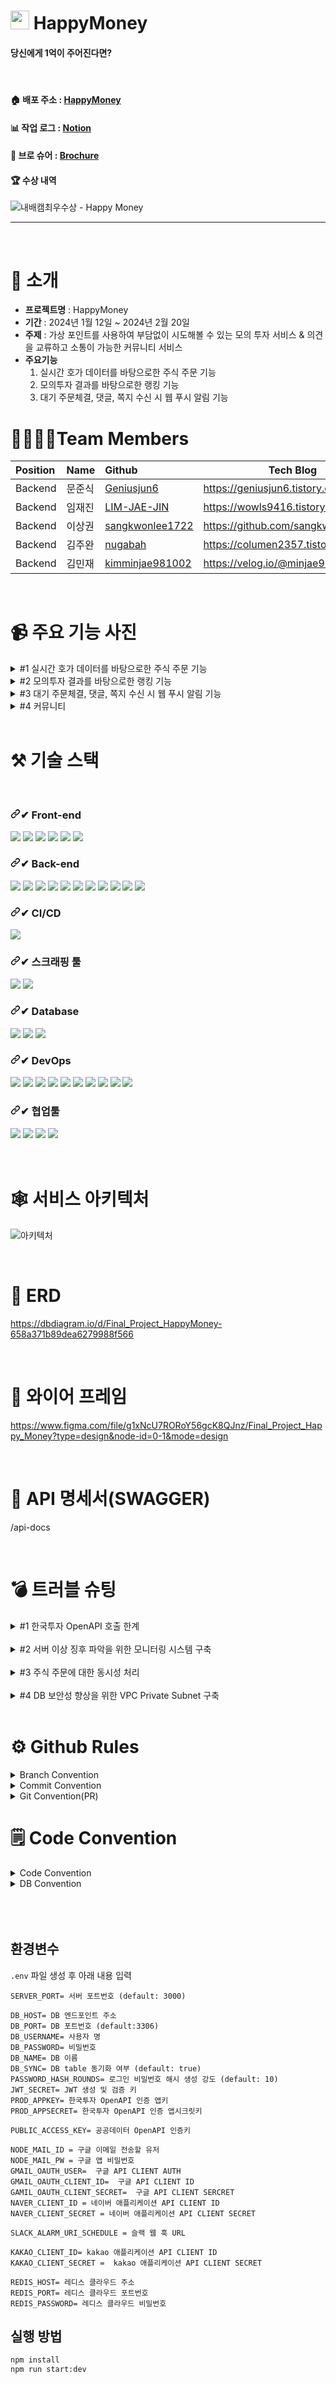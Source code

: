# <img src="https://github.com/nbcamp-HappyMoney/HappyMoney/blob/dev/assets/images/favicon.png"  width="30" height="30"/> HappyMoney

#### 당신에게 1억이 주어진다면?

<br>

#### 🏠 배포 주소 : [HappyMoney](https://happymoneynow.com/views/main.html)

#### 📊 작업 로그 : [Notion](https://www.notion.so/a7ef569785744b1099a268f691db41ff?pvs=4)

#### 📌 브로 슈어 : [Brochure](https://www.notion.so/A-3-HAPPY-MONEY-84c6ffd6f0cc49768bd7f4f1fadf50dc?pvs=4)

#### 🏆 수상 내역

![내배캠최우수상 - Happy Money](https://github.com/nbcamp-HappyMoney/HappyMoney/assets/147799382/05d851ef-fde5-430e-8c4e-ee2964945d23)

---

<br>

# 📝 소개

- **프로젝트명** : HappyMoney
- **기간** : 2024년 1월 12일 ~ 2024년 2월 20일
- **주제** : 가상 포인트를 사용하여 부담없이 시도해볼 수 있는 모의 투자 서비스 & 의견을 교류하고 소통이 가능한 커뮤니티 서비스
- **주요기능**
  1. 실시간 호가 데이터를 바탕으로한 주식 주문 기능
  2. 모의투자 결과를 바탕으로한 랭킹 기능
  3. 대기 주문체결, 댓글, 쪽지 수신 시 웹 푸시 알림 기능
     <br>

# 👨‍👩‍👧‍👦Team Members

| Position | Name   | Github                                                | Tech Blog                          |
| :------- | :----- | :---------------------------------------------------- | ---------------------------------- |
| Backend  | 문준식 | [Geniusjun6](https://github.com/Geniusjun6)           | https://geniusjun6.tistory.com/    |
| Backend  | 임재진 | [LIM-JAE-JIN](https://github.com/LIM-JAE-JIN)         | https://wowls9416.tistory.com/     |
| Backend  | 이상권 | [sangkwonlee1722](https://github.com/sangkwonlee1722) | https://github.com/sangkwonlee1722 |
| Backend  | 김주완 | [nugabah](https://github.com/nugabah)                 | https://columen2357.tistory.com/   |
| Backend  | 김민재 | [kimminjae981002](https://github.com/kimminjae981002) | https://velog.io/@minjae98/posts   |

<br>

# 📹 주요 기능 사진

<details>
<summary> #1 실시간 호가 데이터를 바탕으로한 주식 주문 기능 </summary>
<div markdown="1">

![실시간호가](https://github.com/nbcamp-HappyMoney/HappyMoney/assets/147799382/99943d1d-d00c-47b7-b877-37b4a7bb7e1d)
![실시간호가사진](https://github.com/nbcamp-HappyMoney/HappyMoney/assets/147799382/6449d5f6-4d18-4feb-a1ac-08e2020734da)

</div>
</details>

<details>
<summary> #2 모의투자 결과를 바탕으로한 랭킹 기능  </summary>
<div markdown="1">

![랭킹1](https://github.com/nbcamp-HappyMoney/HappyMoney/assets/147799382/80caed7f-c183-4774-a9ab-0c1989148a10)
![랭킹2](https://github.com/nbcamp-HappyMoney/HappyMoney/assets/147799382/2753298e-8eb5-4994-9778-1d7ce8139e9a)

</div>
</details>

<details>
<summary> #3 대기 주문체결, 댓글, 쪽지 수신 시 웹 푸시 알림 기능 </summary>
<div markdown="1">

![웹푸쉬알림](https://github.com/nbcamp-HappyMoney/HappyMoney/assets/147799382/4a1e7a82-50c1-4684-833e-d49b339218c5)
![웹푸시1](https://github.com/nbcamp-HappyMoney/HappyMoney/assets/147799382/5cf1b258-22da-4660-a515-5bad011f836f)

</div>
</details>

<details>
<summary> #4 커뮤니티 </summary>
<div markdown="1">

![커뮤니티1](https://github.com/nbcamp-HappyMoney/HappyMoney/assets/147799382/3dc01791-d561-4cc6-8a2f-365253db725d)
![커뮤니티2](https://github.com/nbcamp-HappyMoney/HappyMoney/assets/147799382/5752ff69-49f4-4900-b63c-99fb85d7e1c6)
![커뮤니티3](https://github.com/nbcamp-HappyMoney/HappyMoney/assets/147799382/0a0b0e39-cb60-4b5b-8b28-624b871d4985)

</div>
</details>
<br>

# ⚒ 기술 스택

<br>

<h3 tabindex="-1" dir="auto"><a id="user-content--frond-end" class="anchor" aria-hidden="true" href="#-frond-end"><svg class="octicon octicon-link" viewBox="0 0 16 16" version="1.1" width="16" height="16" aria-hidden="true"><path d="m7.775 3.275 1.25-1.25a3.5 3.5 0 1 1 4.95 4.95l-2.5 2.5a3.5 3.5 0 0 1-4.95 0 .751.751 0 0 1 .018-1.042.751.751 0 0 1 1.042-.018 1.998 1.998 0 0 0 2.83 0l2.5-2.5a2.002 2.002 0 0 0-2.83-2.83l-1.25 1.25a.751.751 0 0 1-1.042-.018.751.751 0 0 1-.018-1.042Zm-4.69 9.64a1.998 1.998 0 0 0 2.83 0l1.25-1.25a.751.751 0 0 1 1.042.018.751.751 0 0 1 .018 1.042l-1.25 1.25a3.5 3.5 0 1 1-4.95-4.95l2.5-2.5a3.5 3.5 0 0 1 4.95 0 .751.751 0 0 1-.018 1.042.751.751 0 0 1-1.042.018 1.998 1.998 0 0 0-2.83 0l-2.5 2.5a1.998 1.998 0 0 0 0 2.83Z"></path></svg></a><g-emoji class="g-emoji" alias="heavy_check_mark" fallback-src="https://github.githubassets.com/images/icons/emoji/unicode/2714.png">✔</g-emoji> Front-end</h3>
<div dir="auto">
<img src="https://img.shields.io/badge/HTML5-E34F26?style=for-the-badge&logo=HTML5&logoColor=white">
<img src="https://img.shields.io/badge/CSS3-1572B6?style=for-the-badge&logo=CSS3&logoColor=white">
<img src="https://img.shields.io/badge/JavaScript-F7DF1E?style=for-the-badge&logo=JavaScript&logoColor=white">
<img src="https://img.shields.io/badge/jQuery-0769AD?style=for-the-badge&logo=jQuery&logoColor=white">
<img src="https://img.shields.io/badge/Bootstrap-7952B3?style=for-the-badge&logo=Bootstrap&logoColor=white">
<img src="https://img.shields.io/badge/Axios-5A29E4?style=for-the-badge&logo=Axios&logoColor=white">
</div>
<h3 tabindex="-1" dir="auto"><a id="user-content--back-end" class="anchor" aria-hidden="true" href="#-back-end"><svg class="octicon octicon-link" viewBox="0 0 16 16" version="1.1" width="16" height="16" aria-hidden="true"><path d="m7.775 3.275 1.25-1.25a3.5 3.5 0 1 1 4.95 4.95l-2.5 2.5a3.5 3.5 0 0 1-4.95 0 .751.751 0 0 1 .018-1.042.751.751 0 0 1 1.042-.018 1.998 1.998 0 0 0 2.83 0l2.5-2.5a2.002 2.002 0 0 0-2.83-2.83l-1.25 1.25a.751.751 0 0 1-1.042-.018.751.751 0 0 1-.018-1.042Zm-4.69 9.64a1.998 1.998 0 0 0 2.83 0l1.25-1.25a.751.751 0 0 1 1.042.018.751.751 0 0 1 .018 1.042l-1.25 1.25a3.5 3.5 0 1 1-4.95-4.95l2.5-2.5a3.5 3.5 0 0 1 4.95 0 .751.751 0 0 1-.018 1.042.751.751 0 0 1-1.042.018 1.998 1.998 0 0 0-2.83 0l-2.5 2.5a1.998 1.998 0 0 0 0 2.83Z"></path></svg></a><g-emoji class="g-emoji" alias="heavy_check_mark" fallback-src="https://github.githubassets.com/images/icons/emoji/unicode/2714.png">✔</g-emoji> Back-end</h3>
<div dir="auto">
<img src="https://img.shields.io/badge/Node.js-339933?style=for-the-badge&logo=Node.js&logoColor=white">
<img src="https://img.shields.io/badge/NestJS-E0234E?style=for-the-badge&logo=NestJS&logoColor=white">
<img src="https://img.shields.io/badge/Typeorm-262627?style=for-the-badge&logo=Typeorm&logoColor=white">
<img src="https://img.shields.io/badge/TypeScript-3178C6?style=for-the-badge&logo=TypeScript&logoColor=white">
<img src="https://img.shields.io/badge/Web Socket-010101?style=for-the-badge&logo=socketdotio&logoColor=white">
<img src="https://img.shields.io/badge/Passport-34E27A?style=for-the-badge&logo=Passport&logoColor=white">
<img src="https://img.shields.io/badge/Web push-5928C6?style=for-the-badge&logo=Web push&logoColor=white">
<img src="https://img.shields.io/badge/JWT-000000?style=for-the-badge&logo=jsonwebtokens&logoColor=white">  
<img src="https://img.shields.io/badge/dotenv-ECD53F?style=for-the-badge&logo=dotenv&logoColor=white">  
<img src="https://img.shields.io/badge/nodemailer-6378C6?style=for-the-badge&logo=nodemailer&logoColor=white">    
<img src="https://img.shields.io/badge/bull-E0576E?style=for-the-badge&logo=bull&logoColor=white">      
</div>
<h3 tabindex="-1" dir="auto"><a id="user-content--back-end" class="anchor" aria-hidden="true" href="#-back-end"><svg class="octicon octicon-link" viewBox="0 0 16 16" version="1.1" width="16" height="16" aria-hidden="true"><path d="m7.775 3.275 1.25-1.25a3.5 3.5 0 1 1 4.95 4.95l-2.5 2.5a3.5 3.5 0 0 1-4.95 0 .751.751 0 0 1 .018-1.042.751.751 0 0 1 1.042-.018 1.998 1.998 0 0 0 2.83 0l2.5-2.5a2.002 2.002 0 0 0-2.83-2.83l-1.25 1.25a.751.751 0 0 1-1.042-.018.751.751 0 0 1-.018-1.042Zm-4.69 9.64a1.998 1.998 0 0 0 2.83 0l1.25-1.25a.751.751 0 0 1 1.042.018.751.751 0 0 1 .018 1.042l-1.25 1.25a3.5 3.5 0 1 1-4.95-4.95l2.5-2.5a3.5 3.5 0 0 1 4.95 0 .751.751 0 0 1-.018 1.042.751.751 0 0 1-1.042.018 1.998 1.998 0 0 0-2.83 0l-2.5 2.5a1.998 1.998 0 0 0 0 2.83Z"></path></svg></a><g-emoji class="g-emoji" alias="heavy_check_mark" fallback-src="https://github.githubassets.com/images/icons/emoji/unicode/2714.png">✔</g-emoji> CI/CD </h3>
<div dir="auto">
<img src="https://img.shields.io/badge/github%20actions-%232671E5.svg?style=for-the-badge&logo=githubactions&logoColor=white">
  </div>
<h3 tabindex="-1" dir="auto"><a id="user-content--back-end" class="anchor" aria-hidden="true" href="#-back-end"><svg class="octicon octicon-link" viewBox="0 0 16 16" version="1.1" width="16" height="16" aria-hidden="true"><path d="m7.775 3.275 1.25-1.25a3.5 3.5 0 1 1 4.95 4.95l-2.5 2.5a3.5 3.5 0 0 1-4.95 0 .751.751 0 0 1 .018-1.042.751.751 0 0 1 1.042-.018 1.998 1.998 0 0 0 2.83 0l2.5-2.5a2.002 2.002 0 0 0-2.83-2.83l-1.25 1.25a.751.751 0 0 1-1.042-.018.751.751 0 0 1-.018-1.042Zm-4.69 9.64a1.998 1.998 0 0 0 2.83 0l1.25-1.25a.751.751 0 0 1 1.042.018.751.751 0 0 1 .018 1.042l-1.25 1.25a3.5 3.5 0 1 1-4.95-4.95l2.5-2.5a3.5 3.5 0 0 1 4.95 0 .751.751 0 0 1-.018 1.042.751.751 0 0 1-1.042.018 1.998 1.998 0 0 0-2.83 0l-2.5 2.5a1.998 1.998 0 0 0 0 2.83Z"></path></svg></a><g-emoji class="g-emoji" alias="heavy_check_mark" fallback-src="https://github.githubassets.com/images/icons/emoji/unicode/2714.png">✔</g-emoji> 스크래핑 툴</h3>
<div dir="auto">
<img src="https://img.shields.io/badge/puppeteer-40B5A4?style=for-the-badge&logo=puppeteer&logoColor=white">  
<img src="https://img.shields.io/badge/cheerio-008DB6?style=for-the-badge&logo=cheerio&logoColor=white">
 </div>
<h3 tabindex="-1" dir="auto"><a id="user-content--back-end" class="anchor" aria-hidden="true" href="#-back-end"><svg class="octicon octicon-link" viewBox="0 0 16 16" version="1.1" width="16" height="16" aria-hidden="true"><path d="m7.775 3.275 1.25-1.25a3.5 3.5 0 1 1 4.95 4.95l-2.5 2.5a3.5 3.5 0 0 1-4.95 0 .751.751 0 0 1 .018-1.042.751.751 0 0 1 1.042-.018 1.998 1.998 0 0 0 2.83 0l2.5-2.5a2.002 2.002 0 0 0-2.83-2.83l-1.25 1.25a.751.751 0 0 1-1.042-.018.751.751 0 0 1-.018-1.042Zm-4.69 9.64a1.998 1.998 0 0 0 2.83 0l1.25-1.25a.751.751 0 0 1 1.042.018.751.751 0 0 1 .018 1.042l-1.25 1.25a3.5 3.5 0 1 1-4.95-4.95l2.5-2.5a3.5 3.5 0 0 1 4.95 0 .751.751 0 0 1-.018 1.042.751.751 0 0 1-1.042.018 1.998 1.998 0 0 0-2.83 0l-2.5 2.5a1.998 1.998 0 0 0 0 2.83Z"></path></svg></a><g-emoji class="g-emoji" alias="heavy_check_mark" fallback-src="https://github.githubassets.com/images/icons/emoji/unicode/2714.png">✔</g-emoji> Database</h3>
<div dir="auto">
<img src="https://img.shields.io/badge/MySQL-4479A1?style=for-the-badge&logo=MySQL&logoColor=white">
<img src="https://img.shields.io/badge/Redis-DC382D?style=for-the-badge&logo=Redis&logoColor=white">
<img src="https://img.shields.io/badge/queue-E0576E?style=for-the-badge&logo=queue&logoColor=white">
</div>
<h3 tabindex="-1" dir="auto"><a id="user-content--dev-tools" class="anchor" aria-hidden="true" href="#-dev-tools"><svg class="octicon octicon-link" viewBox="0 0 16 16" version="1.1" width="16" height="16" aria-hidden="true"><path d="m7.775 3.275 1.25-1.25a3.5 3.5 0 1 1 4.95 4.95l-2.5 2.5a3.5 3.5 0 0 1-4.95 0 .751.751 0 0 1 .018-1.042.751.751 0 0 1 1.042-.018 1.998 1.998 0 0 0 2.83 0l2.5-2.5a2.002 2.002 0 0 0-2.83-2.83l-1.25 1.25a.751.751 0 0 1-1.042-.018.751.751 0 0 1-.018-1.042Zm-4.69 9.64a1.998 1.998 0 0 0 2.83 0l1.25-1.25a.751.751 0 0 1 1.042.018.751.751 0 0 1 .018 1.042l-1.25 1.25a3.5 3.5 0 1 1-4.95-4.95l2.5-2.5a3.5 3.5 0 0 1 4.95 0 .751.751 0 0 1-.018 1.042.751.751 0 0 1-1.042.018 1.998 1.998 0 0 0-2.83 0l-2.5 2.5a1.998 1.998 0 0 0 0 2.83Z"></path></svg></a><g-emoji class="g-emoji" alias="heavy_check_mark" fallback-src="https://github.githubassets.com/images/icons/emoji/unicode/2714.png">✔</g-emoji> DevOps</h3>
<div dir="auto">
<img src="https://img.shields.io/badge/aws ec2-FF9900?style=for-the-badge&logo=amazonec2&logoColor=white">
<img src="https://img.shields.io/badge/aws rds-527FFF?style=for-the-badge&logo=amazonrds&logoColor=white">  
<img src="https://img.shields.io/badge/aws cloudwatch-FF4F8B?style=for-the-badge&logo=amazoncloudwatch&logoColor=white">
<img src="https://img.shields.io/badge/AWS ElastiCache-CC9900?style=for-the-badge&logo=AWS ElastiCache&logoColor=white">
<img src="https://img.shields.io/badge/aws s3-569A31?style=for-the-badge&logo=amazons3&logoColor=white">
<img src="https://img.shields.io/badge/aws CodeDeploy-FF4F8B?style=for-the-badge&logo=CodeDeploy&logoColor=white">
<img src="https://img.shields.io/badge/aws simpleemailservice-DD344C?style=for-the-badge&logo=amazonsimpleemailservice&logoColor=white">
<img src="https://img.shields.io/badge/aws route53-8C4FFF?style=for-the-badge&logo=amazonroute53&logoColor=white">
<img src="https://img.shields.io/badge/aws lambda-FF9900?style=for-the-badge&logo=awslambda&logoColor=white">
<img src="https://img.shields.io/badge/aws load balancer-AA9900?style=for-the-badge&logo=awsloadbalancer&logoColor=white">  
</div>
<h3 tabindex="-1" dir="auto"><a id="user-content--dev-tools" class="anchor" aria-hidden="true" href="#-dev-tools"><svg class="octicon octicon-link" viewBox="0 0 16 16" version="1.1" width="16" height="16" aria-hidden="true"><path d="m7.775 3.275 1.25-1.25a3.5 3.5 0 1 1 4.95 4.95l-2.5 2.5a3.5 3.5 0 0 1-4.95 0 .751.751 0 0 1 .018-1.042.751.751 0 0 1 1.042-.018 1.998 1.998 0 0 0 2.83 0l2.5-2.5a2.002 2.002 0 0 0-2.83-2.83l-1.25 1.25a.751.751 0 0 1-1.042-.018.751.751 0 0 1-.018-1.042Zm-4.69 9.64a1.998 1.998 0 0 0 2.83 0l1.25-1.25a.751.751 0 0 1 1.042.018.751.751 0 0 1 .018 1.042l-1.25 1.25a3.5 3.5 0 1 1-4.95-4.95l2.5-2.5a3.5 3.5 0 0 1 4.95 0 .751.751 0 0 1-.018 1.042.751.751 0 0 1-1.042.018 1.998 1.998 0 0 0-2.83 0l-2.5 2.5a1.998 1.998 0 0 0 0 2.83Z"></path></svg></a><g-emoji class="g-emoji" alias="heavy_check_mark" fallback-src="https://github.githubassets.com/images/icons/emoji/unicode/2714.png">✔</g-emoji> 협업툴</h3>
<div dir="auto">
<img src="https://img.shields.io/badge/Git-F05032?style=for-the-badge&logo=Git&logoColor=white">
<img src="https://img.shields.io/badge/GitHub-181717?style=for-the-badge&logo=GitHub&logoColor=white">
<img src="https://img.shields.io/badge/Slack-4A154B?style=for-the-badge&logo=Slack&logoColor=white">
<img src="https://img.shields.io/badge/Notion-000000?style=for-the-badge&logo=Notion&logoColor=white">
</div>
</br>
<br>

# 🕸 서비스 아키텍처

![아키텍처](https://github.com/nbcamp-HappyMoney/HappyMoney/assets/147799382/e86a7cdd-351f-45ba-b3b8-bee53939a519)

<br>

# 📒 ERD

https://dbdiagram.io/d/Final_Project_HappyMoney-658a371b89dea6279988f566

<br>

# 📗 와이어 프레임

https://www.figma.com/file/g1xNcU7RORoY56gcK8QJnz/Final_Project_Happy_Money?type=design&node-id=0-1&mode=design

<br>

# 📘 API 명세서(SWAGGER)

/api-docs

<br>

# 💣 트러블 슈팅

<details>
<summary>#1 한국투자 OpenAPI 호출 한계</summary>
<br>
<details>
<summary>1) 배경</summary>

- 실시간 호가 데이터는 한국 투자 Open API 사용 중 - **제한 사항 1** - 주식 코드로 요청 후 다른 주식 코드로 요청 시 중복 되어 한국 투자OpenAPI에서 응답
ex) **005930을 보내고 006800을 보내면 둘 다 응답 데이터가 전달** 됨 - **제한 사항 2** - 중복된 코드가 20개 이상이 되면 OpenAPI에서 오는 응답 속도가 현저히 느려짐 - 중복된 코드가 40개 초과 시 한국 투자 OpenAPI에서 연결이 차단됨
</details>

<details>
<summary>2) 해결 방안</summary>

- **1. 해당 주식 코드의 응답만 클라이언트에게 전달**
  - **내용**
    - 서버에서 한국 투자 OpenAPI에서 온 응답 데이터를 해당 주식 코드와 같은 데이터만 클라이언트에 보내주게 작업
  - **구현 코드**
    ```tsx
    // server

    // 메시지 수신 이벤트 핸들러
    this.wsClient.on("message", async (data) => {
      const messageString = data.toString(); // Buffer를 문자열로 변환
      const jsonData = this.stockhoka(messageString);
      const addCode = jsonData.mksc_shrn_iscd.split("|")[3];
      try {
        // 응답 받은 데이터의 주식 코드와 클라이언트에서 보낸 주식 코드 비교
        if (addCode === tr_key) {
          this.server.emit(`asking_price_${tr_key}`, jsonData);
        }
      } catch (error) {
        console.error("Error parsing JSON:", error);
      }
    });
    ```
- **2. 응답을 보내는 주식 코드가 20개 초과 시 WebSocket 재 연결**
  - **내용**
    - 클라이언트에서 보낸 주식 코드를 배열에 담아 체크하여 20개 초과 시 한국 투자 OpenAPI의 재 연결
      - 비 동기 적으로 처리 될 때, 서버가 연결되기 전 데이터를 받아 연결이 제대로 이루어지지 않아 new Promise로 동기적으로 수행
      - 재 연결 후 기존에 실시간 호가를 보고 있던 클라이언트들의 데이터가 재 연결한 클라이언트의 해당 주식의 실시간 호가로 바뀌기 때문에 refresh 이벤트 처리로 클라이언트에서 리다이렉트 처리
  - **구현 코드**
    ```tsx
    // stock.gateway.ts
    private addStock: string[] = [];

    private async initializeWebSocketClient() {
      if (!this.wsClient) {
        try {
          const url = "ws://ops.koreainvestment.com:21000/tryitout/H0STASP0";
          this.wsClient = new WebSocket(url);
          await new Promise((resolve, reject) => {
            this.wsClient.on("open", () => {
              console.log("WebSocket connected");
              resolve(true);
            });
            this.wsClient.on("error", (err) => {
              console.error("WebSocket error:", err);
              reject(err);
            });
          });
        } catch (error) {
          console.log("Failed to initialize WebSocket:", error);
        }
      }
    }

    // 실시간 호가API
      @SubscribeMessage("asking_price")
      async getAskingPrice(@MessageBody() tr_key: string) {
    		// 중복되지 않은 주식 코드 배열에 추가
        if (!this.addStock.includes(tr_key)) {
          this.addStock.push(tr_key); // addCode 추가
        }
    		// 주식 코드 20개 초과 시 연결 끊고
        if (this.addStock.length > 20) {
          await new Promise((resolve) => {
            this.wsClient.on("close", () => {
              console.log("WebSocket disconnected.");
              resolve(true);
            });
            this.wsClient.terminate();
          });
          this.wsClient = null;
          this.addStock = [];

    			// 연결 끊었을 때, 클라이언트에 refresh 이벤트 보내기
          this.server.emit("refresh", {});
        }
    		// 웹소켓 다시 연결
        await this.initializeWebSocketClient();

    		// 그 외 로직......
    }
    ```
    ```tsx
    // stock-detail.js

    function livePriceData() {
      // 여기에서 새로운 WebSocket 연결을 생성하고 반환
      const socket = io("/ws/stock", {
        transports: ["websocket"]
      });

      // 연결 성공 시 동작
      socket.on("connect", () => {
        // 메시지 전송
        socket.emit("asking_price", trKey);
      });

      // 3초 뒤 기존 클라이언트가 보고 있는 페이지 새로고침
      socket.on("refresh", function () {
        setTimeout(function () {
          alert("실시간 호가 데이터가 수정되었습니다.");
          location.reload();
        }, 3000);
      });

      // 그 외 로직......
    }
    ```

</details>
</details>
<br>
<details>
<summary> #2 서버 이상 징후 파악을 위한 모니터링 시스템 구축 </summary>
<img src="https://github.com/nbcamp-HappyMoney/HappyMoney/assets/147799382/bb10e9fb-0d30-4799-9ee0-b9a2b4a84859">
<br>
<details>
<summary>1) 배경</summary>

- 특정 요인(서버 과부하, 잘못된 코드 설계)으로 인한 서버 다운 시 모니터링 시스템 구축 필요

</details>

<details>
<summary>2) 해결 방안</summary>
  
- **1. Internal Server Error 발생 시 Nest Filter를 이용한 슬랙 알림**
    
    ![Internal Server Error](https://github.com/nbcamp-HappyMoney/HappyMoney/assets/147799382/7c904f12-a840-4724-a834-46b640b1a682)
    
    - **내용**
        - 코드 상 유효성 처리가 아닌 서버 에러 발생 시 별도로 슬랙 알림을 받아 에러를 파악
            - Filter를 사용하여 500번대 에러를 별도로 처리
    
    - **장점**
        - 서버 내부에서 일어난 에러 스택을 함께 확인하여 빠르게 원인 파악 가능
        - 개발중에 발생한 에러의 경우도 빠르게 확인 가능
    
    - **단점**
        - 서버가 Shut-Down이 되었을 경우는 슬랙 알림을 받을 수 없음
        
- **2. AWS Cloud Watch를 사용한 서버 모니터링 시스템 구축**
    
    ![AWS Cloud Watch](https://github.com/nbcamp-HappyMoney/HappyMoney/assets/147799382/510c2199-f16b-4785-b6eb-7ff25c003bdc)
    
    - **내용**
        - 서버 상태에 대한 모니터링 지표 및 임계점을 설정하여 경보 수신
            - EC2 CPU 사용량 60% 이상일 경우
            - 로드밸런서의 헬스 체크가 1번 이상 실패할 경우
            - EC2 메모리 사용량이 60% 이상일 경우
    
    - **장점**
        - 서버 내부가 아닌 외부 서비스를 이용하여 서버 Shut-Down 시에도 확인할 수 있음
        - AWS의 여러 서비스들을 지표화하여 모니터링이 가능함
            - Elastic Cache, S3, RDS 등과 연결하여 다양한 지표 확인 가능
            - 문제를 사전에 예방할 수 있음
    
    - **단점**
        - 사용량에 따른 요금 부과
            - 지표, 경보, 대시보드, 로그 등에 따라 비용 발생
        - AWS Cloud에 대한 이해도 필요

</details>

</details>
<br>
<details>
<summary> #3 주식 주문에 대한 동시성 처리 </summary>
<img src="https://github.com/nbcamp-HappyMoney/HappyMoney/assets/147799382/fe0effdb-58f2-4d3e-9f70-4ff9d1812623">
<br>
<details>
<summary>1) 배경</summary>

- 동시간대에 많은 주문이 들어올 경우 순차적으로 주문을 처리 필요 - 기본적인 주식 주문 처리 원칙은 먼저 들어온 순서대로 처리 진행
</details>
<details>
<summary>2) 해결 방안</summary>

- **1. Nest.js Bull 라이브러리를 활용하여 비동기 분산 처리**
  - **내용**
    - 주문이 들어올 경우 redis 큐에 넣어 순차적으로 처리
    - 주문 처리의 부하를 분산 및 시스템의 안정성을 높이게 됨
  - **구현 코드**
    ```tsx
    // order.service.ts

    // 구매(매수)API
      async buyStock({ id }: User, { stockName, stockCode, orderNumbers, price, status }: CreateOrderDto) {
    		......
        try {
          // 주문 데이터를 Redis 큐에 추가
          await this.ordersQueue.add(
            "buy",
            { buyOrder, id },
            {
              priority: 1, // 우선순위 설정
              attempts: 3, // 주문 처리가 실패했을 때 최대 3번까지 재시도
              backoff: 1000, // 재시도 간의 지연 시간
              removeOnComplete: true, // 주문이 성공적으로 처리되면 큐에서 제거
              jobId: `${buyOrder.userId}-${buyOrder.stockCode}-${buyOrder.buySell}-${Date.now()}` // 주문 ID를 설정
            }
          );
        } catch (error) {
          console.error(error);
          throw error;
        }
      }
    ```

</details>
</details>
<br>
<details>
<summary> #4 DB 보안성 향상을 위한 VPC Private Subnet 구축 </summary>
<img src="https://github.com/nbcamp-HappyMoney/HappyMoney/assets/147799382/05769cba-b6f7-4c13-a058-cf637bfe5f42">
<br>
<details>
<summary>1) 배경</summary>
- 유저의 회원 정보, 주식 거래 정보 등은 민감한 정보로 판단하여 보안성 강화 필요
  
</details>
<details>
<summary>2) 해결 방안</summary>

- **1. DB 내 민감 데이터 암호화**
  - **내용**
    - 민감한 정보로 판단되는 모든 데이터에 암호화를 적용한다.
      - 유저 전화번호, 주식 거래내역, 보유 주식 수 등
  - **장점**
    - 데이터를 탈취당하더라도 우리가 선정한 민감 정보는 암호화되어있어 상대적으로 안전
  - **단점**
    - 현재 기준 시간적인 여유가 많지 않은 상황에서 전체적으로 코드를 수정하는 것에 대한 리스크
- **2. VPC Private Subnet 설정** - **내용** - VPC 내 Private Subnet을 설정하여 데이터베이스(RDS)는 EC2를 통해서만 접근 허용
      - **장점**
          - 외부 접근 경로를 원천적으로 막아 외부의 공격을 방지

      - **단점**
          - VPC 내에서 별도의 Private Subnet 추가 구성 및 관리 작업으로 인한 관리 복잡성 우려
          - 외부 접근이 불가하기에 DB관련 외부 서비스 접근 불가 (DBeaver 등)

      - **선정 이유**
          - 데이터 암호화 대비 투입되는 리소스가 상대적으로 적다고 판단함
              - 현재 코드 그대로 외부의 서비스를 이용하기 때문
          - 외부의 접근을 아예 막는 방식으로 탈취에 대한 우려를 상대적으로 적게 가져감
          - 1차 작업을 VPC를 통해 보안성을 향상하고 추후 1번 방안을 추가하는 것으로 방향성 결정 !
  </details>

</details>

<br>

# ⚙ Github Rules

<details>   
<summary> Branch Convention </summary>
    
* 브랜치명 : 자원/기능
* user/sign-up
* account/read
 
</details>

<details>
<summary> Commit Convention </summary>
<div markdown="1">

- Commit Type

```
Feat        : 기능 (새로운 기능)
Fix         : 버그 (버그 수정)
Refactor    : 리팩토링
Design      : CSS 등 사용자 UI 디자인 변경
Comment     : 필요한 주석 추가 및 변경
Style       : 스타일 (코드 형식, 세미콜론 추가: 비즈니스 로직에 변경 없음)
Test        : 테스트 (테스트 코드 추가, 수정, 삭제: 비즈니스 로직에 변경 없음)
Chore       : 기타 변경사항 (빌드 스크립트 수정, assets, 패키지 매니저 등)
Init        : 초기 생성
Rename      : 파일 혹은 폴더명을 수정하거나 옮기는 작업만 한 경우
Remove      : 파일을 삭제하는 작업만 수행한 경우
```

- 예시

```
Feat: [performance/read] 모든 공연 조회 API 추가
1) 테스트 REST Client로 변경
- 토큰값 자동으로 할당 가능
- 다른 서비스 사용하지 않고 VS code 에서 처리 가능
```

</div>
</details>

<details>   
<summary> Git Convention(PR) </summary>
  
* Title : (브랜치명) 진행 사항 1줄 요약
  * (reservation/delete) 예약 삭제 API 추가
* 본문 
  * Issue 연결 
  * 진행사항
    * 진행했던 사항을 상세하게 기록
  * 특이사항
    * 오류 발생
    * 다른 사람 코드와 연계되어 영향을 받을 경우 멘션
* 예시
```
#20

진행사항

1. 트랜잭션 처리

- 예약 취소 시 예약 테이블 softDelete 처리 및 status값을 Canceled로 변경
- 예약 취소 시 User 테이블 point 값을 totalPrice 만큼 추가(환불)
- 예약 취소 시 Seat 테이블 status 값을 Possible로 변경 및 reservationId Null 값으로 변경

2. 공연 시작 시간 기준 3시간 전에는 예약 취소 불가

- 혹시 몰라 한국시간으로 변환 후 현재와 비교하여 3시간 미만 일 경우 에러 처리

특이사항

1. 트랜잭션 처리 중 에러

- 삭제의 경우 트랜잭션 내에서 유효성 검사를 하는 부분이 없어 try...catch를 통해 에러 던짐 (롤백)

2. Controller에서 AuthGuard 잘못된 사용

- AuthGuard 이렇게만 적어서 서버 시작 시 오류..
- AuthGuard('jwt') 로 바꿔주었음 !

````

</details>


# 🗒️ Code Convention

<details>
<summary> Code Convention </summary>

* 변수명 : `camelCase`
* 클래스명 : `PascalCase`
* Prettier

```json
{
  "printWidth": 120,
  "tabWidth": 2,
  "useTabs": false,
  "semi": true,
  "singleQuote": false,
  "bracketSpacing": true,
  "trailingComma": "none"
}

````

</details>    
        
<details>   
<summary> DB Convention </summary>
  
* Table 명 : `소문자 복수형`
* DB Column명 : `snake_case`

</details>
<br><br><br>

## 환경변수

`.env` 파일 생성 후 아래 내용 입력

```
SERVER_PORT= 서버 포트번호 (default: 3000)

DB_HOST= DB 엔드포인트 주소
DB_PORT= DB 포트번호 (default:3306)
DB_USERNAME= 사용자 명
DB_PASSWORD= 비밀번호
DB_NAME= DB 이름
DB_SYNC= DB table 동기화 여부 (default: true)
PASSWORD_HASH_ROUNDS= 로그인 비밀번호 해시 생성 강도 (default: 10)
JWT_SECRET= JWT 생성 및 검증 키
PROD_APPKEY= 한국투자 OpenAPI 인증 앱키
PROD_APPSECRET= 한국투자 OpenAPI 인증 앱시크릿키

PUBLIC_ACCESS_KEY= 공공데이터 OpenAPI 인증키

NODE_MAIL_ID = 구글 이메일 전송할 유저
NODE_MAIL_PW = 구글 앱 비밀번호
GMAIL_OAUTH_USER=  구글 API CLIENT AUTH
GMAIL_OAUTH_CLIENT_ID=  구글 API CLIENT ID
GAMIL_OAUTH_CLIENT_SECRET=  구글 API CLIENT SERCRET
NAVER_CLIENT_ID = 네이버 애플리케이션 API CLIENT ID
NAVER_CLIENT_SECRET = 네이버 애플리케이션 API CLIENT SECRET

SLACK_ALARM_URI_SCHEDULE = 슬랙 웹 훅 URL

KAKAO_CLIENT_ID= kakao 애플리케이션 API CLIENT ID
KAKAO_CLIENT_SECRET =  kakao 애플리케이션 API CLIENT SECRET

REDIS_HOST= 레디스 클라우드 주소
REDIS_PORT= 레디스 클라우드 포트번호
REDIS_PASSWORD= 레디스 클라우드 비밀번호
```

## 실행 방법

```sh
npm install
npm run start:dev
```
